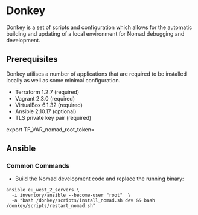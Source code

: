 # Donkey
Donkey is a set of scripts and configuration which allows for the automatic
building and updating of a local environment for Nomad debugging and
development.

## Prerequisites
Donkey utilises a number of applications that are required to be installed
locally as well as some minimal configuration.

* Terraform 1.2.7 (required)
* Vagrant 2.3.0 (required)
* VirtualBox 6.1.32 (required)
* Ansible 2.10.17 (optional)
* TLS private key pair (required)

export TF_VAR_nomad_root_token=


## Ansible


### Common Commands


* Build the Nomad development code and replace the running binary:
```shell
ansible eu_west_2_servers \
  -i inventory/ansible --become-user "root"  \
  -a "bash /donkey/scripts/install_nomad.sh dev && bash /donkey/scripts/restart_nomad.sh"
```